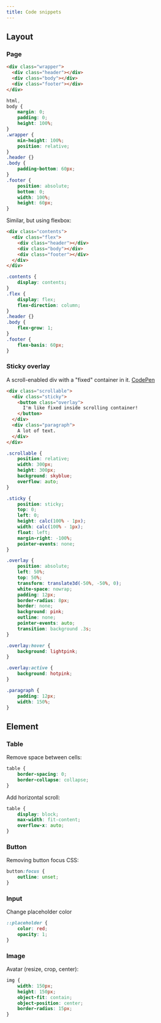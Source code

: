 ```yaml
---
title: Code snippets
---
```


## Layout

### Page

```html
<div class="wrapper">
  <div class="header"></div>
  <div class="body"></div>
  <div class="footer"></div>
</div>
```

```css
html,
body {
    margin: 0;
    padding: 0;
    height: 100%;
}
.wrapper {
    min-height: 100%;
    position: relative;
}
.header {}
.body {
    padding-bottom: 60px;
}
.footer {
    position: absolute;
    bottom: 0;
    width: 100%;
    height: 60px;
}
```

Similar, but using flexbox:

```html
<div class="contents">
  <div class="flex">
    <div class="header"></div>
    <div class="body"></div>
    <div class="footer"></div>
  </div>
</div>
```

```css
.contents {
    display: contents;
}
.flex {
    display: flex;
    flex-direction: column;
}
.header {}
.body {
    flex-grow: 1;
}
.footer {
    flex-basis: 60px;
}
```

### Sticky overlay

A scroll-enabled div with a "fixed" container in it. [CodePen](https://codepen.io/waterplea/pen/JjjMXzR)

```html
<div class="scrollable">
  <div class="sticky">
    <button class="overlay">
      I'm like fixed inside scrolling container!
    </button>
  </div>
  <div class="paragraph">
    A lot of text.
  </div>
</div>
```

```css
.scrollable {
    position: relative;
    width: 300px;
    height: 300px;
    background: skyblue;
    overflow: auto;
}

.sticky {
    position: sticky;
    top: 0;
    left: 0;
    height: calc(100% - 1px);
    width: calc(100% - 1px);
    float: left;
    margin-right: -100%;
    pointer-events: none;
}

.overlay {
    position: absolute;
    left: 50%;
    top: 50%;
    transform: translate3d(-50%, -50%, 0);
    white-space: nowrap;
    padding: 12px;
    border-radius: 8px;
    border: none;
    background: pink;
    outline: none;
    pointer-events: auto;
    transition: background .3s;
}

.overlay:hover {
    background: lightpink;
}

.overlay:active {
    background: hotpink;
}

.paragraph {
    padding: 12px;
    width: 150%;
}
```

## Element

### Table

Remove space between cells:

```css
table {
    border-spacing: 0;
    border-collapse: collapse;
}
```

Add horizontal scroll:

```css
table {
    display: block;
    max-width: fit-content;
    overflow-x: auto;
}
```

### Button

Removing button focus CSS:

```css
button:focus {
    outline: unset;
}
```

### Input

Change placeholder color

```css
::placeholder {
    color: red;
    opacity: 1;
}
```

### Image

Avatar (resize, crop, center):

```css
img {
    width: 150px;
    height: 150px;
    object-fit: contain;
    object-position: center;
    border-radius: 15px;
}
```
